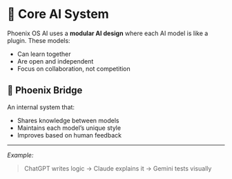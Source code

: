 # 🤖 Core AI System

Phoenix OS AI uses a **modular AI design** where each AI model is like a plugin. These models:

- Can learn together
- Are open and independent
- Focus on collaboration, not competition

## 🔗 Phoenix Bridge

An internal system that:
- Shares knowledge between models
- Maintains each model’s unique style
- Improves based on human feedback

---

_Example:_  
> ChatGPT writes logic → Claude explains it → Gemini tests visually
